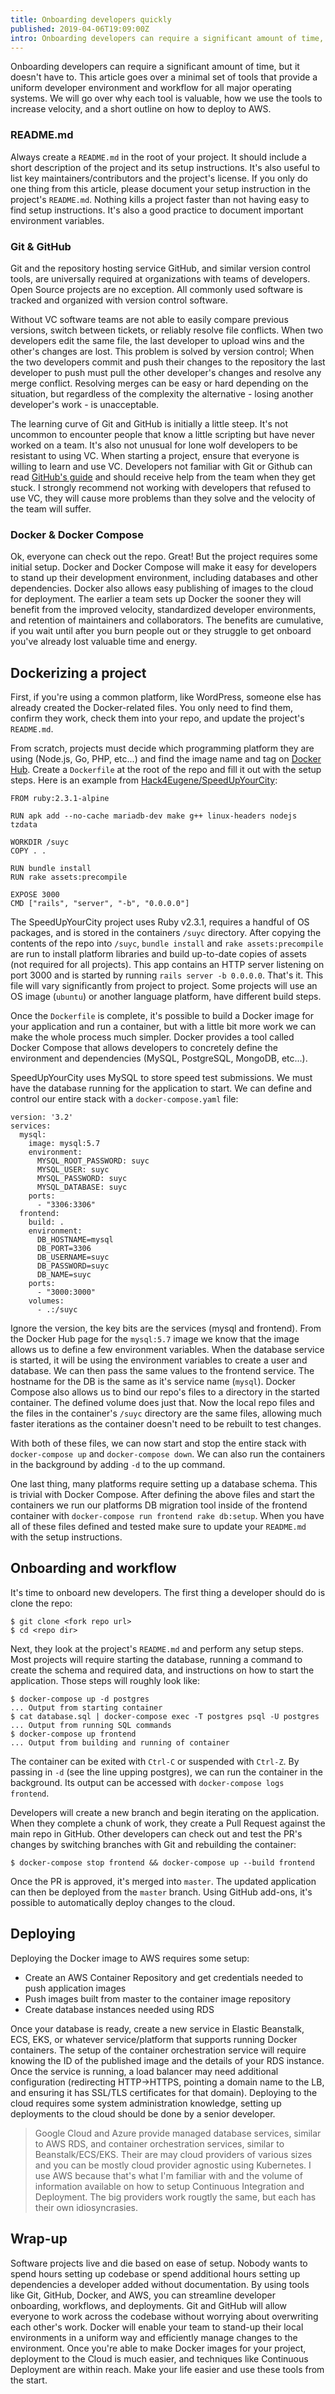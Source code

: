 ```yaml
---
title: Onboarding developers quickly
published: 2019-04-06T19:09:00Z
intro: Onboarding developers can require a significant amount of time, but it doesn't have to. This article goes over a minimal set of tools that provide a uniform developer environment and workflow for all major operating systems.
---
```

Onboarding developers can require a significant amount of time, but it doesn't have to. This article goes over a minimal set of tools that provide a uniform developer environment and workflow for all major operating systems. We will go over why each tool is valuable, how we use the tools to increase velocity, and a short outline on how to deploy to AWS.

### README.md

Always create a `README.md` in the root of your project. It should include a short description of the project and its setup instructions. It's also useful to list key maintainers/contributors and the project's license. If you only do one thing from this article, please document your setup instruction in the project's `README.md`. Nothing kills a project faster than not having easy to find setup instructions. It's also a good practice to document important environment variables.

### Git & GitHub

Git and the repository hosting service GitHub, and similar version control tools, are universally required at organizations with teams of developers. Open Source projects are no exception. All commonly used software is tracked and organized with version control software. 

Without VC software teams are not able to easily compare previous versions, switch between tickets, or reliably resolve file conflicts. When two developers edit the same file, the last developer to upload wins and the other's changes are lost. This problem is solved by version control; When the two developers commit and push their changes to the repository the last developer to push must pull the other developer's changes and resolve any merge conflict. Resolving merges can be easy or hard depending on the situation, but regardless of the complexity the alternative - losing another developer's work - is unacceptable.

The learning curve of Git and GitHub is initially a little steep. It's not uncommon to encounter people that know a little scripting but have never worked on a team. It's also not unusual for lone wolf developers to be resistant to using VC. When starting a project, ensure that everyone is willing to learn and use VC. Developers not familiar with Git or Github can read [GitHub's guide](https://guides.github.com/introduction/git-handbook/) and should receive help from the team when they get stuck. I strongly recommend not working with developers that refused to use VC, they will cause more problems than they solve and the velocity of the team will suffer. 

### Docker & Docker Compose

Ok, everyone can check out the repo. Great! But the project requires some initial setup. Docker and Docker Compose will make it easy for developers to stand up their development environment, including databases and other dependencies. Docker also allows easy publishing of images to the cloud for deployment. The earlier a team sets up Docker the sooner they will benefit from the improved velocity, standardized developer environments, and retention of maintainers and collaborators. The benefits are cumulative, if you wait until after you burn people out or they struggle to get onboard you've already lost valuable time and energy.   

## Dockerizing a project

First, if you're using a common platform, like WordPress, someone else has already created the Docker-related files. You only need to find them, confirm they work, check them into your repo, and update the project's `README.md`. 

From scratch, projects must decide which programming platform they are using (Node.js, Go, PHP, etc...) and find the image name and tag on [Docker Hub](https://hub.docker.com/search?q=&type=image). Create a `Dockerfile` at the root of the repo and fill it out with the setup steps. Here is an example from [Hack4Eugene/SpeedUpYourCity](https://github.com/Hack4Eugene/SpeedUpYourCity):

``` 
FROM ruby:2.3.1-alpine

RUN apk add --no-cache mariadb-dev make g++ linux-headers nodejs tzdata

WORKDIR /suyc
COPY . .

RUN bundle install
RUN rake assets:precompile

EXPOSE 3000
CMD ["rails", "server", "-b", "0.0.0.0"]
```

The SpeedUpYourCity project uses Ruby v2.3.1, requires a handful of OS packages, and is stored in the containers `/suyc` directory. After copying the contents of the repo into `/suyc`, `bundle install` and `rake assets:precompile` are run to install platform libraries and build up-to-date copies of assets (not required for all projects). This app contains an HTTP server listening on port 3000 and is started by running `rails server -b 0.0.0.0`. That's it. This file will vary significantly from project to project. Some projects will use an OS image (`ubuntu`) or another language platform, have different build steps.

Once the `Dockerfile` is complete, it's possible to build a Docker image for your application and run a container, but with a little bit more work we can make the whole process much simpler. Docker provides a tool called Docker Compose that allows developers to concretely define the environment and dependencies (MySQL, PostgreSQL, MongoDB, etc...). 

SpeedUpYourCity uses MySQL to store speed test submissions. We must have the database running for the application to start. We can define and control our entire stack with a `docker-compose.yaml` file:

```
version: '3.2'
services:
  mysql:
    image: mysql:5.7
    environment:
      MYSQL_ROOT_PASSWORD: suyc
      MYSQL_USER: suyc
      MYSQL_PASSWORD: suyc
      MYSQL_DATABASE: suyc
    ports:
      - "3306:3306"
  frontend:
    build: .
    environment:
      DB_HOSTNAME=mysql
      DB_PORT=3306
      DB_USERNAME=suyc
      DB_PASSWORD=suyc
      DB_NAME=suyc
    ports:
      - "3000:3000"
    volumes:
      - .:/suyc
```

Ignore the version, the key bits are the services (mysql and frontend). From the Docker Hub page for the `mysql:5.7` image we know that the image allows us to define a few environment variables. When the database service is started, it will be using the environment variables to create a user and database. We can then pass the same values to the frontend service. The hostname for the DB is the same as it's service name (`mysql`). Docker Compose also allows us to bind our repo's files to a directory in the started container. The defined volume does just that. Now the local repo files and the files in the container's `/suyc` directory are the same files, allowing much faster iterations as the container doesn't need to be rebuilt to test changes. 

With both of these files, we can now start and stop the entire stack with `docker-compose up` and `docker-compose down`. We can also run the containers in the background by adding `-d` to the up command.

One last thing, many platforms require setting up a database schema. This is trivial with Docker Compose. After defining the above files and start the containers we run our platforms DB migration tool inside of the frontend container with `docker-compose run frontend rake db:setup`. When you have all of these files defined and tested make sure to update your `README.md` with the setup instructions.

## Onboarding and workflow

It's time to onboard new developers. The first thing a developer should do is clone the repo:

    $ git clone <fork repo url>
    $ cd <repo dir>

Next, they look at the project's `README.md` and perform any setup steps. Most projects will require starting the database, running a command to create the schema and required data, and  instructions on how to start the application. Those steps will roughly look like:

    $ docker-compose up -d postgres
    ... Output from starting container
    $ cat database.sql | docker-compose exec -T postgres psql -U postgres
    ... Output from running SQL commands
    $ docker-compose up frontend
    ... Output from building and running of container

The container can be exited with `Ctrl-C` or suspended with `Ctrl-Z`. By passing in `-d` (see the line upping postgres), we can run the container in the background. Its output can be accessed with `docker-compose logs frontend`.

Developers will create a new branch and begin iterating on the application. When they complete a chunk of work, they create a Pull Request against the main repo in GitHub. Other developers can check out and test the PR's changes by switching branches with Git and rebuilding the container:

    $ docker-compose stop frontend && docker-compose up --build frontend

Once the PR is approved, it's merged into `master`. The updated application can then be deployed from the `master` branch. Using GitHub add-ons, it's possible to automatically deploy changes to the cloud.

## Deploying

Deploying the Docker image to AWS requires some setup:

  * Create an AWS Container Repository and get credentials needed to push application images
  * Push images built from master to the container image repository
  * Create database instances needed using RDS

Once your database is ready, create a new service in Elastic Beanstalk, ECS, EKS, or whatever service/platform that supports running Docker containers. The setup of the container orchestration service will require knowing the ID of the published image and the details of your RDS instance. Once the service is running, a load balancer may need additional configuration (redirecting HTTP->HTTPS, pointing a domain name to the LB, and ensuring it has SSL/TLS certificates for that domain). Deploying to the cloud requires some system administration knowledge, setting up deployments to the cloud should be done by a senior developer.

> Google Cloud and Azure provide managed database services, similar to AWS RDS, and container orchestration services, similar to Beanstalk/ECS/EKS. Their are may cloud providers of various sizes and you can be mostly cloud provider agnostic using Kubernetes. I use AWS because that's what I'm familiar with and the volume of information available on how to setup Continuous Integration and Deployment. The big providers work rougtly the same, but each has their own idiosyncrasies. 

## Wrap-up

Software projects live and die based on ease of setup. Nobody wants to spend hours setting up codebase or spend additional hours setting up dependencies a developer added without documentation. By using tools like Git, GitHub, Docker, and AWS, you can streamline developer onboarding, workflows, and deployments. Git and GitHub will allow everyone to work across the codebase without worrying about overwriting each other's work. Docker will enable your team to stand-up their local environments in a uniform way and efficiently manage changes to the environment. Once you're able to make Docker images for your project, deployment to the Cloud is much easier, and techniques like Continuous Deployment are within reach. Make your life easier and use these tools from the start.

